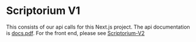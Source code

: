 <h1> Scriptorium V1 </h1>

<p> This consists of our api calls for this Next.js project. The api documentation is <a href="https://github.com/Cryptidx/Scriptorium/blob/master/PP1/docs.pdf">docs.pdf<a>. 
  For the front end, please see <a href="https://github.com/Cryptidx/Scriptorium-V2">Scriptorium-V2</a></p>
